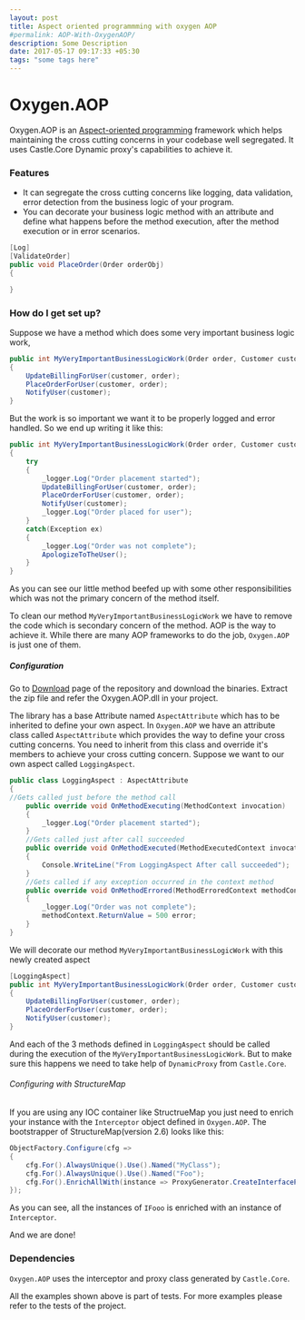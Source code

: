 ```yaml
---
layout: post
title: Aspect oriented programmming with oxygen AOP 
#permalink: AOP-With-OxygenAOP/
description: Some Description
date: 2017-05-17 09:17:33 +05:30
tags: "some tags here"
---
```


# Oxygen.AOP #

Oxygen.AOP is an [Aspect-oriented programming](https://en.wikipedia.org/wiki/Aspect-oriented_programming)
framework which helps maintaining the cross cutting concerns in your codebase well segregated.
It uses Castle.Core Dynamic proxy's capabilities to achieve it.
### Features ###

* It can segregate the cross cutting concerns like logging, data validation, error detection from the business logic of your program.
* You can decorate your business logic method with an attribute and define what happens before the method execution, after the method execution or in error scenarios.

```csharp
[Log]
[ValidateOrder]
public void PlaceOrder(Order orderObj)
{

}
```

### How do I get set up? ###
Suppose we have a method which does some very important business logic work,

```csharp
public int MyVeryImportantBusinessLogicWork(Order order, Customer customer)
{
    UpdateBillingForUser(customer, order);
    PlaceOrderForUser(customer, order);
    NotifyUser(customer);
}
```

But the work is so important we want it to be properly logged and error handled. So we end up writing it like this:

```csharp
public int MyVeryImportantBusinessLogicWork(Order order, Customer customer)
{
    try
    {
        _logger.Log("Order placement started");
        UpdateBillingForUser(customer, order);
        PlaceOrderForUser(customer, order);
        NotifyUser(customer);
        _logger.Log("Order placed for user");
    }
    catch(Exception ex)
    {
        _logger.Log("Order was not complete");
        ApologizeToTheUser();
    }
}
```

As you can see our little method beefed up with some other responsibilities which was not the primary concern of the method itself.

To clean our method `MyVeryImportantBusinessLogicWork` we have to remove the code which is secondary concern of the method. AOP is the way to achieve it. While there are many AOP frameworks to do the job, `Oxygen.AOP` is just one of them.

##### Configuration

Go to [Download](https://bitbucket.org/girishjha/oxygen.aop/downloads) page of the repository and download the binaries. Extract the zip file and refer the Oxygen.AOP.dll in your project.

The library has a base Attribute named `AspectAttribute` which has to be inherited to define your own aspect.
In `Oxygen.AOP` we have an attribute class called `AspectAttribute` which provides the way to define your cross cutting concerns. You need to inherit from this class and override it's members to achieve your cross cutting concern. Suppose we want to our own aspect called `LoggingAspect`.

```csharp
public class LoggingAspect : AspectAttribute
{
//Gets called just before the method call
    public override void OnMethodExecuting(MethodContext invocation)
    {
        _logger.Log("Order placement started");
    }
    //Gets called just after call succeeded
    public override void OnMethodExecuted(MethodExecutedContext invocation)
    {
        Console.WriteLine("From LoggingAspect After call succeeded");
    }
    //Gets called if any exception occurred in the context method
    public override void OnMethodErrored(MethodErroredContext methodContext)
    {
        _logger.Log("Order was not complete");
        methodContext.ReturnValue = 500 error;
    }
}
```

We will decorate our method `MyVeryImportantBusinessLogicWork` with this newly created aspect

```csharp
[LoggingAspect]
public int MyVeryImportantBusinessLogicWork(Order order, Customer customer)
{
    UpdateBillingForUser(customer, order);
    PlaceOrderForUser(customer, order);
    NotifyUser(customer);
}
```

And each of the 3 methods defined in `LoggingAspect` should be called during the execution of the `MyVeryImportantBusinessLogicWork`.
But to make sure this happens we need to take help of `DynamicProxy` from `Castle.Core`.

###### Configuring with StructureMap
If you are using any IOC container like StructrueMap you just need to enrich your instance with the `Interceptor` object defined in `Oxygen.AOP`.
The bootstrapper of StructureMap(version 2.6) looks like this:

```csharp
ObjectFactory.Configure(cfg =>
{
    cfg.For().AlwaysUnique().Use().Named("MyClass");
    cfg.For().AlwaysUnique().Use().Named("Foo");
    cfg.For().EnrichAllWith(instance => ProxyGenerator.CreateInterfaceProxyWithTarget(instance, ProxyGenerationOptions.Default, new Interceptor()));
});
```

As you can see, all the instances of `IFooo` is enriched with an instance of `Interceptor`.

And we are done!

### Dependencies

`Oxygen.AOP` uses the interceptor and proxy class generated by `Castle.Core`.

All the examples shown above is part of tests. For more examples please refer to the tests of the project.